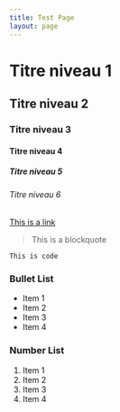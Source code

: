 ```yaml
---
title: Test Page
layout: page
---
```


# Titre niveau 1
## Titre niveau 2
### Titre niveau 3
#### Titre niveau 4
##### Titre niveau 5
###### Titre niveau 6

[This is a link](#)

> This is a blockquote

`This is code`

### Bullet List
* Item 1
* Item 2
* Item 3
* Item 4

### Number List
1. Item 1
2. Item 2
3. Item 3
4. Item 4
